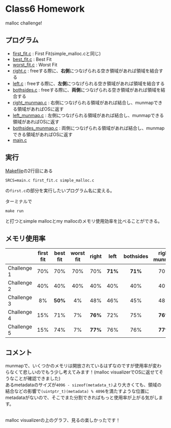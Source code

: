 # Class6 Homework
malloc challenge!

## プログラム
- [first_fit.c](https://github.com/koomin-1122/STEP/blob/main/class6/first_fit.c) : First Fit(simple_malloc.cと同じ)
- [best_fit.c](https://github.com/koomin-1122/STEP/blob/main/class6/best_fit.c) : Best Fit
- [worst_fit.c](https://github.com/koomin-1122/STEP/blob/main/class6/worst_fit.c) : Worst Fit
- [right.c](https://github.com/koomin-1122/STEP/blob/main/class6/right.c) : freeする際に、**右側**につなげられる空き領域があれば領域を結合する
- [left.c](https://github.com/koomin-1122/STEP/blob/main/class6/left.c) : freeする際に、**左側**につなげられる空き領域があれば領域を結合する
- [bothsides.c](https://github.com/koomin-1122/STEP/blob/main/class6/bothsides.c) : freeする際に、**両側**につなげられる空き領域があれば領域を結合する
- [right_munmap.c](https://github.com/koomin-1122/STEP/blob/main/class6/right_munmap.c) : 右側につなげられる領域があれば結合し、munmapできる領域があればOSに返す
- [left_munmap.c](https://github.com/koomin-1122/STEP/blob/main/class6/left_munmap.c) : 左側につなげられる領域があれば結合し、munmapできる領域があればOSに返す
- [bothsides_munmap.c](https://github.com/koomin-1122/STEP/blob/main/class6/bothsides_munmap.c) : 両側につなげられる領域があれば結合し、munmapできる領域があればOSに返す
- [main.c](https://github.com/koomin-1122/STEP/blob/main/class6/main.c) 


## 実行
[Makefile](https://github.com/koomin-1122/STEP/blob/main/class6/Makefile)の2行目にある
```
SRCS=main.c first_fit.c simple_malloc.c
```
の`first.c`の部分を実行したいプログラム名に変える。<br>

ターミナルで
```
make run
```
と打つとsimple mallocとmy mallocのメモリ使用効率を比べることができる。
<br>


## メモリ使用率
|        | first fit | best fit | worst fit | right | left | bothsides | right<br>munmap | left<br>munmap | bothsides<br>munmap |
| -------| :-------: | :-------:| :-------: | :---: | :--: |  :-------: | :-------: | :-------: | :-------: |
| Challenge 1 |70%|70%|70%|70%|**71%**|**71%**|70%|**71%**|**71%**|
| Challenge 2 |40%|40%|40%|40%|40%|40%|40%|40%|40%|
| Challenge 3 |8%|**50%**|4% |48%| 46%|45%|48%|46%|45%|
| Challenge 4 |15%|71%|7% |**76%**|72%|75%|**76%**|72%|75%|
| Challenge 5 |15% |74%|7%|**77%**|76%|76%|**77%**|76%|76%|


## コメント
munmapで、いくつかのメモリは開放されているはずなのですが使用率が変わらなくて悲しいのでもう少し考えてみます！(malloc visualizerでOSに返せてそうなことが確認できました)<br>
あるmetadataのサイズが`4096 - sizeof(metadata_t)`より大きくても、領域の結合などの影響で`(uintptr_t)(metadata) % 4096`を満たすような位置にmetadataがないので、そこでまた分割できればもっと使用率が上がる気がします。<br><br>

malloc visualizerの上のグラフ、見るの楽しかったです！

